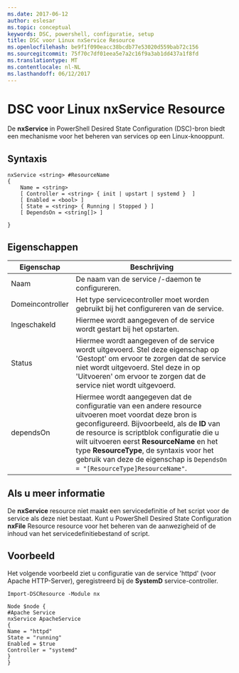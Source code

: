 ```yaml
---
ms.date: 2017-06-12
author: eslesar
ms.topic: conceptual
keywords: DSC, powershell, configuratie, setup
title: DSC voor Linux nxService Resource
ms.openlocfilehash: be9f1f090eacc38bcdb77e53020d559bab72c156
ms.sourcegitcommit: 75f70c7df01eea5e7a2c16f9a3ab1dd437a1f8fd
ms.translationtype: MT
ms.contentlocale: nl-NL
ms.lasthandoff: 06/12/2017
---
```

# <a name="dsc-for-linux-nxservice-resource"></a>DSC voor Linux nxService Resource

De **nxService** in PowerShell Desired State Configuration (DSC)-bron biedt een mechanisme voor het beheren van services op een Linux-knooppunt.

## <a name="syntax"></a>Syntaxis

```
nxService <string> #ResourceName
{
    Name = <string>
    [ Controller = <string> { init | upstart | systemd }  ]
    [ Enabled = <bool> ]
    [ State = <string> { Running | Stopped } ]
    [ DependsOn = <string[]> ]

}
```

## <a name="properties"></a>Eigenschappen
|  Eigenschap |  Beschrijving | 
|---|---|
| Naam| De naam van de service /-daemon te configureren.| 
| Domeincontroller| Het type servicecontroller moet worden gebruikt bij het configureren van de service.| 
| Ingeschakeld| Hiermee wordt aangegeven of de service wordt gestart bij het opstarten.| 
| Status| Hiermee wordt aangegeven of de service wordt uitgevoerd. Stel deze eigenschap op 'Gestopt' om ervoor te zorgen dat de service niet wordt uitgevoerd. Stel deze in op 'Uitvoeren' om ervoor te zorgen dat de service niet wordt uitgevoerd.| 
| dependsOn | Hiermee wordt aangegeven dat de configuratie van een andere resource uitvoeren moet voordat deze bron is geconfigureerd. Bijvoorbeeld, als de **ID** van de resource is scriptblok configuratie die u wilt uitvoeren eerst **ResourceName** en het type **ResourceType**, de syntaxis voor het gebruik van deze de eigenschap is `DependsOn = "[ResourceType]ResourceName"`.| 


## <a name="additional-information"></a>Als u meer informatie

De **nxService** resource niet maakt een servicedefinitie of het script voor de service als deze niet bestaat. Kunt u PowerShell Desired State Configuration **nxFile** Resource resource voor het beheren van de aanwezigheid of de inhoud van het servicedefinitiebestand of script.

## <a name="example"></a>Voorbeeld

Het volgende voorbeeld ziet u configuratie van de service 'httpd' (voor Apache HTTP-Server), geregistreerd bij de **SystemD** service-controller.

```
Import-DSCResource -Module nx 

Node $node {
#Apache Service
nxService ApacheService 
{
Name = "httpd"
State = "running"
Enabled = $true
Controller = "systemd"
}
}
```

